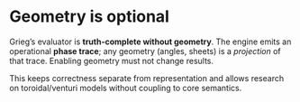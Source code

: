 # Geometry is optional

Grieg’s evaluator is **truth-complete without geometry**. The engine emits an operational **phase trace**; any geometry (angles, sheets) is a *projection* of that trace. Enabling geometry must not change results.

This keeps correctness separate from representation and allows research on toroidal/venturi models without coupling to core semantics.